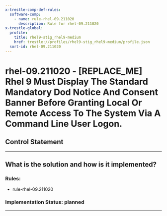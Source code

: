 ```yaml
---
x-trestle-comp-def-rules:
  software-comp:
    - name: rule-rhel-09.211020
      description: Rule for rhel-09.211020
x-trestle-global:
  profile:
    title: rhel9-stig_rhel9-medium
    href: trestle://profiles/rhel9-stig_rhel9-medium/profile.json
  sort-id: rhel-09.211020
---
```


# rhel-09.211020 - \[REPLACE_ME\] Rhel 9 Must Display The Standard Mandatory Dod Notice And Consent Banner Before Granting Local Or Remote Access To The System Via A Command Line User Logon.

## Control Statement

______________________________________________________________________

## What is the solution and how is it implemented?

<!-- For implementation status enter one of: implemented, partial, planned, alternative, not-applicable -->

<!-- Note that the list of rules under ### Rules: is read-only and changes will not be captured after assembly to JSON -->

<!-- Add control implementation description here for control: rhel-09.211020 -->

### Rules:

  - rule-rhel-09.211020

### Implementation Status: planned

______________________________________________________________________
